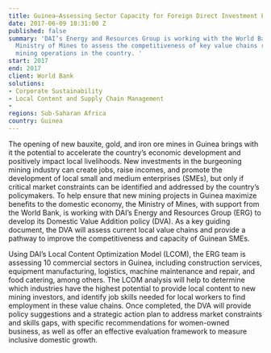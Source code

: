 ```yaml
---
title: Guinea—Assessing Sector Capacity for Foreign Direct Investment Linkages
date: 2017-06-09 18:31:00 Z
published: false
summary: 'DAI’s Energy and Resources Group is working with the World Bank and Guinea’s
  Ministry of Mines to assess the competitiveness of key value chains related to new
  mining operations in the country. '
start: 2017
end: 2017
client: World Bank
solutions:
- Corporate Sustainability
- Local Content and Supply Chain Management
- 
regions: Sub-Saharan Africa
country: Guinea
---
```


The opening of new bauxite, gold, and iron ore mines in Guinea brings with it the potential to accelerate the country’s economic development and positively impact local livelihoods. New investments in the burgeoning mining industry can create jobs, raise incomes, and promote the development of local small and medium enterprises (SMEs), but only if critical market constraints can be identified and addressed by the country’s policymakers. To help ensure that new mining projects in Guinea maximize benefits to the domestic economy, the Ministry of Mines, with support from the World Bank, is working with DAI’s Energy and Resources Group (ERG) to develop its Domestic Value Addition policy (DVA). As a key guiding document, the DVA will assess current local value chains and provide a pathway to improve the competitiveness and capacity of Guinean SMEs.

Using DAI’s Local Content Optimization Model (LCOM), the ERG team is assessing 10 commercial sectors in Guinea, including construction services, equipment manufacturing, logistics, machine maintenance and repair, and food catering, among others. The LCOM analysis will help to determine which industries have the highest potential to provide local content to new mining investors, and identify job skills needed for local workers to find employment in these value chains. Once completed, the DVA will provide policy suggestions and a strategic action plan to address market constraints and skills gaps, with specific recommendations for women-owned business, as well as offer an effective evaluation framework to measure inclusive domestic growth.